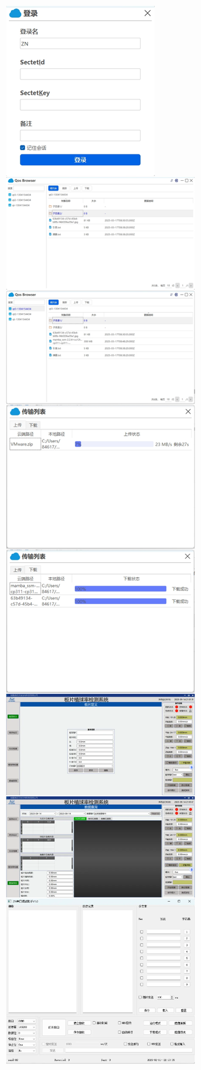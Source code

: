 ![img](images\Login.png)![img](images\buckets.png)![img](images\objects.png)![img](images\Upload.png)![img](images\Download.png)![img](images\植球率1.png)![img](images\植球率2.png)![img](images\串口.png)
